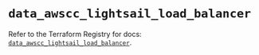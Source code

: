 # `data_awscc_lightsail_load_balancer`

Refer to the Terraform Registry for docs: [`data_awscc_lightsail_load_balancer`](https://registry.terraform.io/providers/hashicorp/awscc/0.70.0/docs/data-sources/lightsail_load_balancer).
